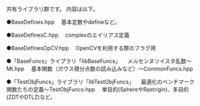 共有ライブラリ群です。
内容は以下。

●BaseDefines.hpp
　基本定数やdefineなど。
 
●BaseDefinesC.hpp
　complex<double>のエイリアス定義
  
●BaseDefinesOpCV.hpp
　OpenCVを利用する際のフラグ用
 
 ●「BaseFuncs」ライブラリ「libBaseFuncs」
 　メルセンヌツイスタ乱数～Mt.hpp
 　基本関数（ガウス積分点数の読み込みなど）～CommonFuncs.hpp
  
  
●「TestObjFuncs」ライブラリ「libTestObjFuncs」
　最適化のベンチマーク関数たちの定義～TestObjFuncs.hpp
　単目的(SphereやRastrigin)、多目的(ZDTやDTLZ)など。
 
